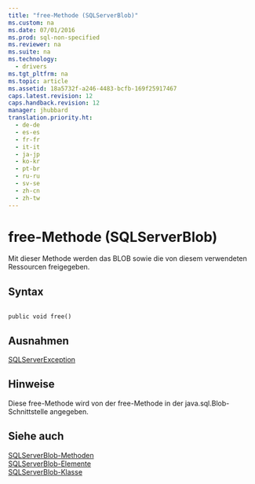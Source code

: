 ```yaml
---
title: "free-Methode (SQLServerBlob)"
ms.custom: na
ms.date: 07/01/2016
ms.prod: sql-non-specified
ms.reviewer: na
ms.suite: na
ms.technology: 
  - drivers
ms.tgt_pltfrm: na
ms.topic: article
ms.assetid: 18a5732f-a246-4483-bcfb-169f25917467
caps.latest.revision: 12
caps.handback.revision: 12
manager: jhubbard
translation.priority.ht: 
  - de-de
  - es-es
  - fr-fr
  - it-it
  - ja-jp
  - ko-kr
  - pt-br
  - ru-ru
  - sv-se
  - zh-cn
  - zh-tw
---
```

# free-Methode (SQLServerBlob)
  Mit dieser Methode werden das BLOB sowie die von diesem verwendeten Ressourcen freigegeben.  
  
## Syntax  
  
```  
  
public void free()  
```  
  
## Ausnahmen  
 [SQLServerException](../content/SQLServerException-Class.md)  
  
## Hinweise  
 Diese free\-Methode wird von der free\-Methode in der java.sql.Blob\-Schnittstelle angegeben.  
  
## Siehe auch  
 [SQLServerBlob-Methoden](../content/SQLServerBlob-Methods.md)   
 [SQLServerBlob-Elemente](../content/SQLServerBlob-Members.md)   
 [SQLServerBlob-Klasse](../content/SQLServerBlob-Class.md)  
  
  